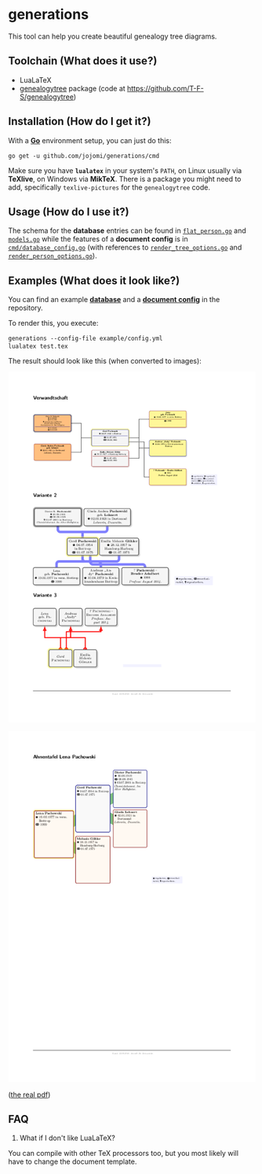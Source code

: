 # generations

This tool can help you create beautiful genealogy tree diagrams.


## Toolchain (What does it use?)

* LuaLaTeX
* [genealogytree](https://ctan.org/pkg/genealogytree) package (code at https://github.com/T-F-S/genealogytree)


## Installation (How do I get it?)

With a [**Go**](https://golang.org) environment setup, you can just do this:

    go get -u github.com/jojomi/generations/cmd

Make sure you have **`lualatex`** in your system's `PATH`, on Linux usually via **TeXlive**, on Windows via **MikTeX**.
There is a package you might need to add, specifically `texlive-pictures` for the `genealogytree` code.


## Usage (How do I use it?)

The schema for the **database** entries can be found in [`flat_person.go`](flat_person.go) and [`models.go`](models.go) while the features of a **document config** is in [`cmd/database_config.go`](cmd/database_config.go) (with references to [`render_tree_options.go`](render_tree_options.go) and [`render_person_options.go`](render_person_options.go)).


## Examples (What does it look like?)

You can find an example [**database**](example/database.yml) and a [**document config**](example/config.yml) in the repository.

To render this, you execute:

    generations --config-file example/config.yml
    lualatex test.tex

The result should look like this (when converted to images):

![page1](example/example-1.png)

![page2](example/example-2.png)

([the real pdf](example/example.pdf))


## FAQ

1. What if I don't like LuaLaTeX?

You can compile with other TeX processors too, but you most likely will have to change the document template.